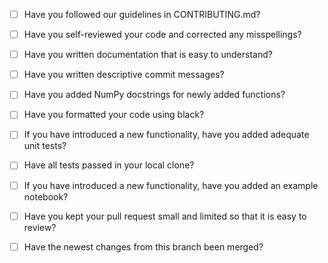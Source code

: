 * [ ] Have you followed our guidelines in CONTRIBUTING.md? 
* [ ] Have you self-reviewed your code and corrected any misspellings? 
* [ ] Have you written documentation that is easy to understand?
* [ ] Have you written descriptive commit messages? 
* [ ] Have you added NumPy docstrings for newly added functions? 
* [ ] Have you formatted your code using black? 
* [ ] If you have introduced a new functionality, have you added adequate unit tests?
* [ ] Have all tests passed in your local clone? 
* [ ] If you have introduced a new functionality, have you added an example notebook?
* [ ] Have you kept your pull request small and limited so that it is easy to review? 
* [ ] Have the newest changes from this branch been merged? 


